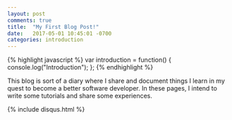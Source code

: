 ```yaml
---
layout: post
comments: true
title:  "My First Blog Post!"
date:   2017-05-01 10:45:01 -0700
categories: introduction
---
```


{% highlight javascript %}
var introduction = function() {
    console.log("Introduction");
};
{% endhighlight %}

This blog is sort of a diary where I share and document things I learn in my quest to become a better software developer.
  In these pages, I intend to write some tutorials and share some experiences.

{% include disqus.html %}

